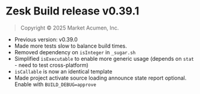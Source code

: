 # Zesk Build release v0.39.1

> Copyright &copy; 2025 Market Acumen, Inc.

- Previous version: v0.39.0
- Made more tests slow to balance build times.
- Removed dependency on `isInteger` in `_sugar.sh`
- Simplified `isExecutable` to enable more generic usage (depends on `stat` - need to test cross-platform)
- `isCallable` is now an identical template
- Made project activate source loading announce state report optional. Enable with `BUILD_DEBUG=approve`
